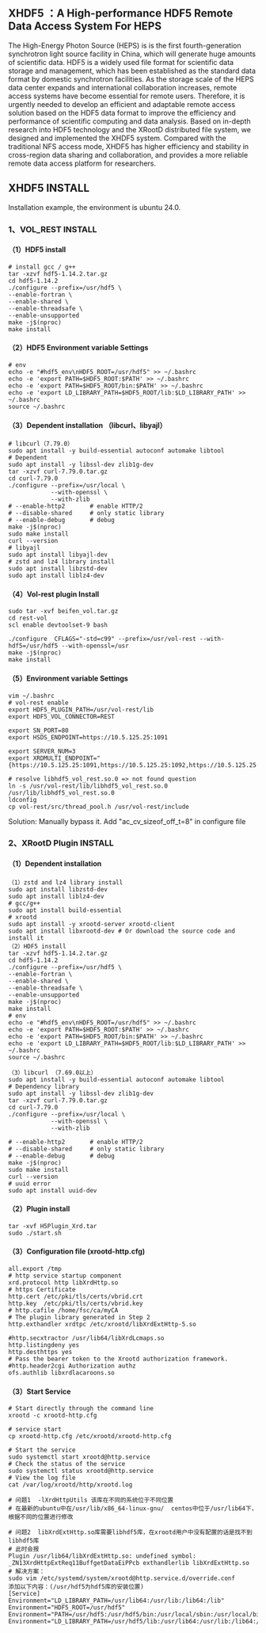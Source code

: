 ## XHDF5 ：A High-performance HDF5 Remote Data Access System For HEPS

The High-Energy Photon Source (HEPS) is is the first fourth-generation synchrotron light source facility in China, which will generate huge amounts of scientific data. HDF5 is a widely used file format for scientific data storage and management, which has been established as the standard data format by domestic synchrotron facilities. As the storage scale of the HEPS data center expands and international collaboration increases, remote access systems have become essential for remote users. Therefore, it is urgently needed to develop an efficient and adaptable remote access solution based on the HDF5 data format to improve the efficiency and performance of scientific computing and data analysis. Based on in-depth research into HDF5 technology and the XRootD distributed file system, we designed and implemented the XHDF5 system. Compared with the traditional NFS access mode, XHDF5 has higher efficiency and stability in cross-region data sharing and collaboration, and provides a more reliable remote data access platform for researchers.

## XHDF5 INSTALL

Installation example, the environment is ubuntu 24.0. 

### 1、VOL_REST  INSTALL

#### （1）HDF5 install

~~~shell
# install gcc / g++
tar -xzvf hdf5-1.14.2.tar.gz
cd hdf5-1.14.2
./configure --prefix=/usr/hdf5 \
--enable-fortran \
--enable-shared \
--enable-threadsafe \
--enable-unsupported 
make -j$(nproc)
make install
~~~

#### （2）HDF5 Environment variable Settings

~~~shell
# env 
echo -e "#hdf5_env\nHDF5_ROOT=/usr/hdf5" >> ~/.bashrc
echo -e 'export PATH=$HDF5_ROOT:$PATH' >> ~/.bashrc
echo -e 'export PATH=$HDF5_ROOT/bin:$PATH' >> ~/.bashrc
echo -e 'export LD_LIBRARY_PATH=$HDF5_ROOT/lib:$LD_LIBRARY_PATH' >> ~/.bashrc
source ~/.bashrc
~~~

#### （3）Dependent installation （libcurl、libyajl）

~~~shell
# libcurl（7.79.0）
sudo apt install -y build-essential autoconf automake libtool
# Dependent
sudo apt install -y libssl-dev zlib1g-dev
tar -xzvf curl-7.79.0.tar.gz
cd curl-7.79.0
./configure --prefix=/usr/local \
            --with-openssl \
            --with-zlib
# --enable-http2       # enable HTTP/2
# --disable-shared     # only static library
# --enable-debug       # debug 
make -j$(nproc)
sudo make install
curl --version
# libyajl
sudo apt install libyajl-dev
# zstd and lz4 library install
sudo apt install libzstd-dev
sudo apt install liblz4-dev
~~~

#### （4）Vol-rest plugin Install

~~~shell
sudo tar -xvf beifen_vol.tar.gz
cd rest-vol
scl enable devtoolset-9 bash

./configure  CFLAGS="-std=c99" --prefix=/usr/vol-rest --with-hdf5=/usr/hdf5 --with-openssl=/usr
make -j$(nproc)
make install
~~~

#### （5）Environment variable Settings

~~~shell
vim ~/.bashrc
# vol-rest enable 
export HDF5_PLUGIN_PATH=/usr/vol-rest/lib
export HDF5_VOL_CONNECTOR=REST

export SN_PORT=80
export HSDS_ENDPOINT=https://10.5.125.25:1091

export SERVER_NUM=3
export XRDMULTI_ENDPOINT="{https://10.5.125.25:1091,https://10.5.125.25:1092,https://10.5.125.25:1093,https://10.5.125.25:1094,https://10.5.125.25:1095,https://10.5.125.25:1096}"

# resolve libhdf5_vol_rest.so.0 => not found question
ln -s /usr/vol-rest/lib/libhdf5_vol_rest.so.0 /usr/lib/libhdf5_vol_rest.so.0  
ldconfig
cp vol-rest/src/thread_pool.h /usr/vol-rest/include
~~~

<!-- ubuntu error: configure: error: cannot compute sizeof (off_t) ;-->

 Solution:  Manually bypass it. Add "ac_cv_sizeof_off_t=8"  in configure file

### 2、XRootD Plugin INSTALL

#### （1）Dependent installation

~~~shell
（1）zstd and lz4 library install
sudo apt install libzstd-dev
sudo apt install liblz4-dev
# gcc/g++
sudo apt install build-essential
# xrootd
sudo apt install -y xrootd-server xrootd-client
sudo apt install libxrootd-dev # Or download the source code and install it
（2）HDF5 install
tar -xzvf hdf5-1.14.2.tar.gz
cd hdf5-1.14.2
./configure --prefix=/usr/hdf5 \
--enable-fortran \
--enable-shared \
--enable-threadsafe \
--enable-unsupported
make -j$(nproc)
make install
# env
echo -e "#hdf5_env\nHDF5_ROOT=/usr/hdf5" >> ~/.bashrc
echo -e 'export PATH=$HDF5_ROOT:$PATH' >> ~/.bashrc
echo -e 'export PATH=$HDF5_ROOT/bin:$PATH' >> ~/.bashrc
echo -e 'export LD_LIBRARY_PATH=$HDF5_ROOT/lib:$LD_LIBRARY_PATH' >> ~/.bashrc
source ~/.bashrc

（3）libcurl （7.69.0以上）
sudo apt install -y build-essential autoconf automake libtool
# Dependency library
sudo apt install -y libssl-dev zlib1g-dev
tar -xzvf curl-7.79.0.tar.gz
cd curl-7.79.0
./configure --prefix=/usr/local \
            --with-openssl \
            --with-zlib

# --enable-http2       # enable HTTP/2
# --disable-shared     # only static library
# --enable-debug       # debug 
make -j$(nproc)
sudo make install
curl --version
# uuid error
sudo apt install uuid-dev
~~~

#### （2）Plugin install


~~~shell
tar -xvf H5Plugin_Xrd.tar
sudo ./start.sh
~~~

#### （3）Configuration file (xrootd-http.cfg)

~~~shell
all.export /tmp
# http service startup component
xrd.protocol http libXrdHttp.so
# https Certificate
http.cert /etc/pki/tls/certs/vbrid.crt
http.key  /etc/pki/tls/certs/vbrid.key
# http.cafile /home/fsc/ca/myCA
# The plugin library generated in Step 2
http.exthandler xrdtpc /etc/xrootd/libXrdExtHttp-5.so

#http.secxtractor /usr/lib64/libXrdLcmaps.so
http.listingdeny yes
http.desthttps yes
# Pass the bearer token to the Xrootd authorization framework.
#http.header2cgi Authorization authz
ofs.authlib libxrdlacaroons.so 
~~~

#### （3）Start Service

~~~shell
# Start directly through the command line
xrootd -c xrootd-http.cfg
~~~

~~~shell
# service start
cp xrootd-http.cfg /etc/xrootd/xrootd-http.cfg

# Start the service
sudo systemctl start xrootd@http.service
# Check the status of the service
sudo systemctl status xrootd@http.service
# View the log file
cat /var/log/xrootd/http/xrootd.log

# 问题1  -lXrdHttpUtils 该库在不同的系统位于不同位置
# 在最新的ubuntu中在/usr/lib/x86_64-linux-gnu/  centos中位于/usr/lib64下，根据不同的位置进行修改

# 问题2  libXrdExtHttp.so库需要libhdf5库，在xrootd用户中没有配置的话是找不到libhdf5库
# 此时会报
Plugin /usr/lib64/libXrdExtHttp.so: undefined symbol: _ZN13XrdHttpExtReq11BuffgetDataEiPPcb exthandlerlib libXrdExtHttp.so
# 解决方案：
sudo vim /etc/systemd/system/xrootd@http.service.d/override.conf
添加以下内容：(/usr/hdf5为hdf5库的安装位置)
[Service]
Environment="LD_LIBRARY_PATH=/usr/lib64:/usr/lib:/lib64:/lib"
Environment="HDF5_ROOT=/usr/hdf5"
Environment="PATH=/usr/hdf5:/usr/hdf5/bin:/usr/local/sbin:/usr/local/bin:/usr/sbin:/usr/bin:/sbin:/bin"
Environment="LD_LIBRARY_PATH=/usr/hdf5/lib:/usr/lib64:/usr/lib:/lib64:/lib"
~~~




